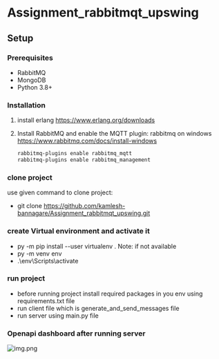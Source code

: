 # Assignment_rabbitmqt_upswing

## Setup

### Prerequisites
- RabbitMQ
- MongoDB
- Python 3.8+

### Installation
1) install erlang
https://www.erlang.org/downloads

2) Install RabbitMQ and enable the MQTT plugin:
rabbitmq on windows
https://www.rabbitmq.com/docs/install-windows
   ```bash
   rabbitmq-plugins enable rabbitmq_mqtt
   rabbitmq-plugins enable rabbitmq_management

### clone project
use given command to clone project:
 - git clone https://github.com/kamlesh-bannagare/Assignment_rabbitmqt_upswing.git

### create Virtual environment and activate it
- py -m pip install --user virtualenv . Note: if not available
- py -m venv env
- .\env\Scripts\activate

### run project
- before running project install required packages in you env using requirements.txt file
- run client file which is generate_and_send_messages file
- run server using main.py file 

### Openapi dashboard after running server
![img.png](img.png)